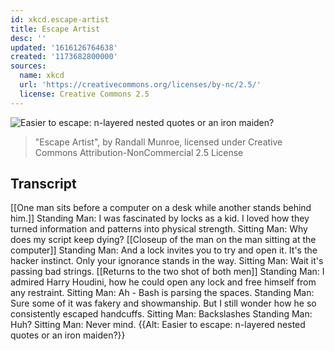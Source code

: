 ```yaml
---
id: xkcd.escape-artist
title: Escape Artist
desc: ''
updated: '1616126764638'
created: '1173682800000'
sources:
  name: xkcd
  url: 'https://creativecommons.org/licenses/by-nc/2.5/'
  license: Creative Commons 2.5
---
```

![Easier to escape: n-layered nested quotes or an iron maiden?](https://imgs.xkcd.com/comics/escape_artist.png)
> "Escape Artist", by Randall Munroe, licensed under Creative Commons Attribution-NonCommercial 2.5 License

## Transcript
[[One man sits before a computer on a desk while another stands behind him.]]
Standing Man: I was fascinated by locks as a kid. I loved how they turned information and patterns into physical strength.
Sitting Man: Why does my script keep dying?
[[Closeup of the man on the man sitting at the computer]]
Standing Man: And a lock invites you to try and open it. It's the hacker instinct. Only your ignorance stands in the way.
Sitting Man: Wait it's passing bad strings.
[[Returns to the two shot of both men]]
Standing Man: I admired Harry Houdini, how he could open any lock and free himself from any restraint. 
Sitting Man: Ah - Bash is parsing the spaces.
Standing Man: Sure some of it was fakery and showmanship. But I still wonder how he so consistently escaped handcuffs.
Sitting Man: Backslashes
Standing Man: Huh?
Sitting Man: Never mind. 
{{Alt: Easier to escape: n-layered nested quotes or an iron maiden?}}
